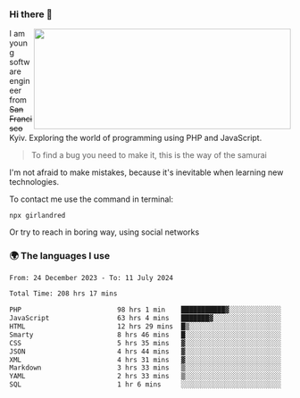 ### Hi there 👋  

<img align='right' src="https://github-readme-stats.vercel.app/api?username=girlandred&count_private=true&show_icons=true&include_all_commits=true&hide_rank=true&hide_title=true&theme=buefy&card_width=300" width=460 height=180>


I am young software engineer from ~~San Francisco~~ Kyiv. Exploring the world of programming using PHP and JavaScript.


> To find a bug you need to make it, this is the way of the samurai



I'm not afraid to make mistakes, because it's inevitable when learning new technologies.

To contact me use the command in terminal:

```
npx girlandred
```

Or try to reach in boring way, using social networks


### 🌍 The languages I use

<!--START_SECTION:waka-->

```txt
From: 24 December 2023 - To: 11 July 2024

Total Time: 208 hrs 17 mins

PHP                        98 hrs 1 min    ███████████▓░░░░░░░░░░░░░   47.05 %
JavaScript                 63 hrs 4 mins   ███████▓░░░░░░░░░░░░░░░░░   30.28 %
HTML                       12 hrs 29 mins  █▒░░░░░░░░░░░░░░░░░░░░░░░   05.99 %
Smarty                     8 hrs 46 mins   █░░░░░░░░░░░░░░░░░░░░░░░░   04.21 %
CSS                        5 hrs 35 mins   ▓░░░░░░░░░░░░░░░░░░░░░░░░   02.69 %
JSON                       4 hrs 44 mins   ▓░░░░░░░░░░░░░░░░░░░░░░░░   02.28 %
XML                        4 hrs 31 mins   ▓░░░░░░░░░░░░░░░░░░░░░░░░   02.17 %
Markdown                   3 hrs 33 mins   ▒░░░░░░░░░░░░░░░░░░░░░░░░   01.70 %
YAML                       2 hrs 33 mins   ▒░░░░░░░░░░░░░░░░░░░░░░░░   01.22 %
SQL                        1 hr 6 mins     ░░░░░░░░░░░░░░░░░░░░░░░░░   00.54 %
```

<!--END_SECTION:waka-->
